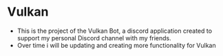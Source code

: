 # Vulkan

- This is the project of the Vulkan Bot, a discord application created to support my personal Discord channel with my friends.
- Over time i will be updating and creating more functionality for Vulkan


